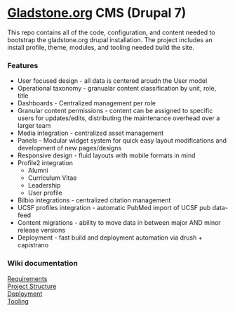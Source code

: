 

[Gladstone.org](https://gladstone.org/) CMS (Drupal 7)
============================

This repo contains all of the code, configuration, and content needed to bootstrap the gladstone.org drupal installation. The project includes an install profile, theme, modules, and tooling needed build the site.

### Features

* User focused design - all data is centered aroudn the User model
* Operational taxonomy - granualar content classification by unit, role, title
* Dashboards - Centralized management per role
* Granular content permissions - content can be assigned to specific users for updates/edits, distributing the maintenance overhead over a larger team
* Media integration - centralized asset management
* Panels - Modular widget system for quick easy layout modifications and development of new pages/designs
* Responsive design - fluid layouts with mobile formats in mind
* Profile2 integration 
  * Alumni
  * Curriculum Vitae 
  * Leadership
  * User profile
* Bilbio integrations - centralized citation management
* UCSF profiles integration - automatic PubMed import of UCSF pub data-feed
* Content migrations - ability to move data in between major AND minor release versions
* Deployment - fast build and deployment automation via drush + capistrano
  


### Wiki documentation 

[Requirements](https://github.com/gladstone-institutes/gladstone.org/wiki/Gladstone.org-CMS-(Drupal-7))  
[Project Structure](https://github.com/gladstone-institutes/gladstone.org/wiki/Project-structure)  
[Deployment](https://github.com/gladstone-institutes/gladstone.org/wiki/Deploy-Setup)  
[Tooling](https://github.com/gladstone-institutes/gladstone.org/wiki/Tooling)  
